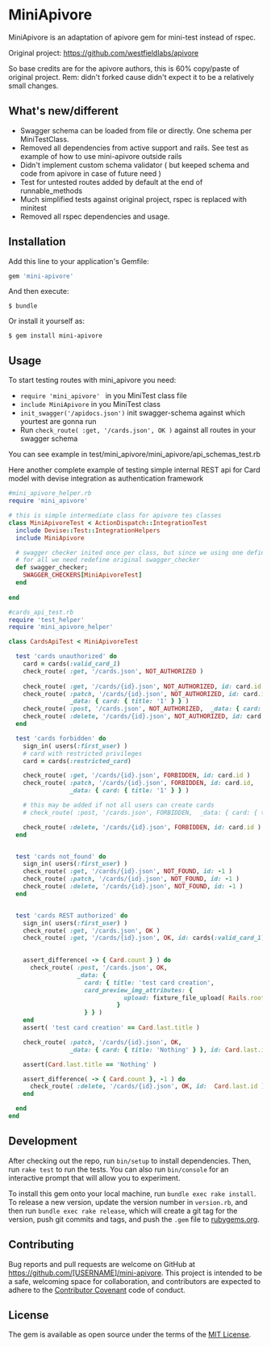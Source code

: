 # MiniApivore

MiniApivore is an adaptation of apivore gem for mini-test instead of rspec. 

Original project: https://github.com/westfieldlabs/apivore

So base credits are for the apivore authors, this is 60% copy/paste of original project. 
Rem: didn't forked cause didn't expect it to be a relatively small changes.

## What's new/different
* Swagger schema can be loaded from file or directly. One schema per MiniTestClass. 
* Removed all dependencies from active support and rails. See test as example of how 
  to use mini-apivore outside rails 
* Didn't implement custom schema validator ( but keeped schema and code from apivore in case of future need )
* Test for untested routes added by default at the end of runnable_methods
* Much simplified tests against original project, rspec is replaced with minitest
* Removed all rspec dependencies and usage.

## Installation

Add this line to your application's Gemfile:

```ruby
gem 'mini-apivore'
```

And then execute:

    $ bundle

Or install it yourself as:

    $ gem install mini-apivore

## Usage

To start testing routes with mini_apivore you need: 

* ```require 'mini_apivore' ``` in you MiniTest class file
* ```include MiniApivore``` in you MiniTest class 
* ```init_swagger('/apidocs.json')``` init swagger-schema against which yourtest are gonna run
* Run ```check_route( :get, '/cards.json', OK )``` against all routes in your swagger schema

You can see example in test/mini_apivore/mini_apivore/api_schemas_test.rb

Here another complete example of testing simple internal REST api for Card model 
with devise integration as authentication framework

```ruby
#mini_apivore_helper.rb
require 'mini_apivore'

# this is simple intermediate class for apivore tes classes
class MiniApivoreTest < ActionDispatch::IntegrationTest
  include Devise::Test::IntegrationHelpers
  include MiniApivore

  # swagger checker inited once per class, but since we using one definition
  # for all we need redefine original swagger_checker
  def swagger_checker;
    SWAGGER_CHECKERS[MiniApivoreTest]
  end
  
end
```

```ruby
#cards_api_test.rb
require 'test_helper'
require 'mini_apivore_helper'

class CardsApiTest < MiniApivoreTest

  test 'cards unauthorized' do
    card = cards(:valid_card_1)
    check_route( :get, '/cards.json', NOT_AUTHORIZED )
        
    check_route( :get, '/cards/{id}.json', NOT_AUTHORIZED, id: card.id )
    check_route( :patch, '/cards/{id}.json', NOT_AUTHORIZED, id: card.id,
                 _data: { card: { title: '1' } } )
    check_route( :post, '/cards.json', NOT_AUTHORIZED,  _data: { card: { title: '1' } } )
    check_route( :delete, '/cards/{id}.json', NOT_AUTHORIZED, id: card.id )
  end

  test 'cards forbidden' do
    sign_in( users(:first_user) )
    # card with restricted privileges 
    card = cards(:restricted_card)

    check_route( :get, '/cards/{id}.json', FORBIDDEN, id: card.id )
    check_route( :patch, '/cards/{id}.json', FORBIDDEN, id: card.id,
                 _data: { card: { title: '1' } } )

    # this may be added if not all users can create cards 
    # check_route( :post, '/cards.json', FORBIDDEN,  _data: { card: { title: '1' } } )

    check_route( :delete, '/cards/{id}.json', FORBIDDEN, id: card.id )
  end


  test 'cards not_found' do
    sign_in( users(:first_user) )
    check_route( :get, '/cards/{id}.json', NOT_FOUND, id: -1 )
    check_route( :patch, '/cards/{id}.json', NOT_FOUND, id: -1 )
    check_route( :delete, '/cards/{id}.json', NOT_FOUND, id: -1 )
  end


  test 'cards REST authorized' do
    sign_in( users(:first_user) )
    check_route( :get, '/cards.json', OK )
    check_route( :get, '/cards/{id}.json', OK, id: cards(:valid_card_1).id )
    

    assert_difference( -> { Card.count } ) do
      check_route( :post, '/cards.json', OK,
                   _data: {
                     card: { title: 'test card creation', 
                     card_preview_img_attributes: {
                                upload: fixture_file_upload( Rails.root.join('test', 'fixtures', 'files', 'test.png') ,'image/png')
                              }
                     } } )
    end
    assert( 'test card creation' == Card.last.title )

    check_route( :patch, '/cards/{id}.json', OK,
                 _data: { card: { title: 'Nothing' } }, id: Card.last.id )

    assert(Card.last.title == 'Nothing' )

    assert_difference( -> { Card.count }, -1 ) do
      check_route( :delete, '/cards/{id}.json', OK, id:  Card.last.id )
    end

  end
end
```

## Development

After checking out the repo, run `bin/setup` to install dependencies. Then, run `rake test` to run the tests. You can also run `bin/console` for an interactive prompt that will allow you to experiment.

To install this gem onto your local machine, run `bundle exec rake install`. To release a new version, update the version number in `version.rb`, and then run `bundle exec rake release`, which will create a git tag for the version, push git commits and tags, and push the `.gem` file to [rubygems.org](https://rubygems.org).

## Contributing

Bug reports and pull requests are welcome on GitHub at https://github.com/[USERNAME]/mini-apivore. This project is intended to be a safe, welcoming space for collaboration, and contributors are expected to adhere to the [Contributor Covenant](http://contributor-covenant.org) code of conduct.

## License

The gem is available as open source under the terms of the [MIT License](http://opensource.org/licenses/MIT).
